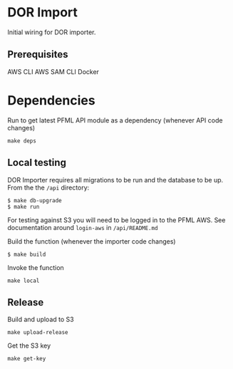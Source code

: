 # DOR Import

Initial wiring for DOR importer.

## Prerequisites

AWS CLI
AWS SAM CLI
Docker

# Dependencies

Run to get latest PFML API module as a dependency (whenever API code changes)

```
make deps
```

## Local testing

DOR Importer requires all migrations to be run and the database to be up. From the the `/api` directory:
```
$ make db-upgrade
$ make run
```

For testing against S3 you will need to be logged in to the PFML AWS. See documentation around `login-aws` in `/api/README.md`

Build the function (whenever the importer code changes)
```
$ make build
```

Invoke the function
```
make local
```

## Release

Build and upload to S3
```
make upload-release
```

Get the S3 key
```
make get-key
```
